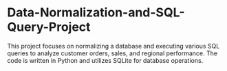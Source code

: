 # Data-Normalization-and-SQL-Query-Project
This project focuses on normalizing a database and executing various SQL queries to analyze customer orders, sales, and regional performance. The code is written in Python and utilizes SQLite for database operations.
